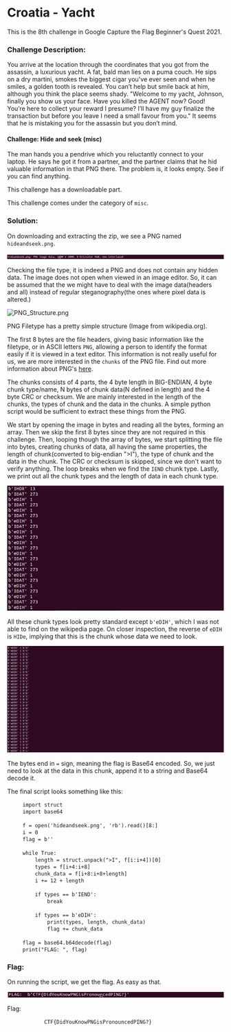 #  Croatia - Yacht 

  This is the 8th challenge in Google Capture the Flag Beginner's Quest 2021.
  
  ### Challenge Description:
   You arrive at the location through the coordinates that you got from the assassin, a luxurious yacht. A fat, bald man lies on a puma couch. He sips on a dry martini, smokes the biggest cigar you've ever seen and when he smiles, a golden tooth is revealed. You can’t help but smile back at him, although you think the place seems shady. "Welcome to my yacht, Johnson, finally you show us your face. Have you killed the AGENT now? Good! You’re here to collect your reward I presume? I’ll have my guy finalize the transaction but before you leave I need a small favour from you." It seems that he is mistaking you for the assassin but you don’t mind.
    
   #### Challenge: Hide and seek (misc)
   The man hands you a pendrive which you reluctantly connect to your laptop. He says he got it from a partner, and the partner claims that he hid valuable information in that PNG there. The problem is, it looks empty. See if you can find anything.
   
   This challenge has a downloadable part.
   
   This challenge comes under the category of `misc`.
  
  ### Solution:
   On downloading and extracting the zip, we see a PNG named `hideandseek.png`.
    
   ![file.png](file.png)
   
   Checking the file type, it is indeed a PNG and does not contain any hidden data. The image does not open when viewed in an image editor. So, it can be assumed that the 
   we might have to deal with the image data(headers and all) instead of regular steganography(the ones where pixel data is altered.)
    
   
   ![PNG_Structure.png](https://upload.wikimedia.org/wikipedia/commons/1/17/PNG-Gradient_hex.png)
   
   PNG Filetype has a pretty simple structure (Image from wikipedia.org).
   
   The first 8 bytes are the file headers, giving basic information like the filetype, or in ASCII letters `PNG`, allowing a person to identify the format easily if it is viewed in a text editor. 
   This information is not really useful for us, we are more interested in the `chunks` of the PNG file.
   Find out more information about PNG's [here](https://en.wikipedia.org/wiki/Portable_Network_Graphics).
   
   The chunks consists of 4 parts, the 4 byte length in BIG-ENDIAN, 4 byte chunk type/name, N bytes of chunk data(N defined in length) and the 4 byte CRC or checksum.
   We are mainly interested in the length of the chunks, the types of chunk and the data in the chunks. A simple python script would be sufficient to extract these things from the PNG.
   
   We start by opening the image in bytes and reading all the bytes, forming an array. Then we skip the first 8 bytes since they are not required in this challenge.
   Then, looping though the array of bytes, we start splitting the file into bytes, creating chunks of data, all having the same properties, the length of chunk(converted
   to big-endian ">I"), the type of chunk and the data in the chunk. The CRC or checksum is skipped, since we don't want to verify anything. The loop breaks when we find the `IEND` chunk type.
   Lastly, we print out all the chunk types and the length of data in each chunk type.
   
   ![basic_analysis.png](basic_analysis.png)
   
   All these chunk types look pretty standard except `b'eDIH'`, which I was not able to find on the wikipedia page. On closer inspection, the reverse of `eDIH` is `HIDe`,
   implying that this is the chunk whose data we need to look.
   
   ![edih.png](eDIH.png)
   
   The bytes end in `=` sign, meaning the flag is Base64 encoded. So, we just need to look at the data in this chunk, append it to a string and Base64 decode it.
   
   The final script looks something like this:
   
   ```python3
        import struct
        import base64
        
        f = open('hideandseek.png', 'rb').read()[8:]
        i = 0
        flag = b''
        
        while True:
            length = struct.unpack(">I", f[i:i+4])[0]
            types = f[i+4:i+8]
            chunk_data = f[i+8:i+8+length]
            i += 12 + length

            if types == b'IEND':
                break

            if types == b'eDIH':
                print(types, length, chunk_data)
                flag += chunk_data

        flag = base64.b64decode(flag)
        print("FLAG: ", flag)

   ```
   
  
  ### Flag:
  On running the script, we get the flag. As easy as that.

  ![flag.png](flag.png)

  Flag:
  
                CTF{DidYouKnowPNGisPronouncedPING?}
    
